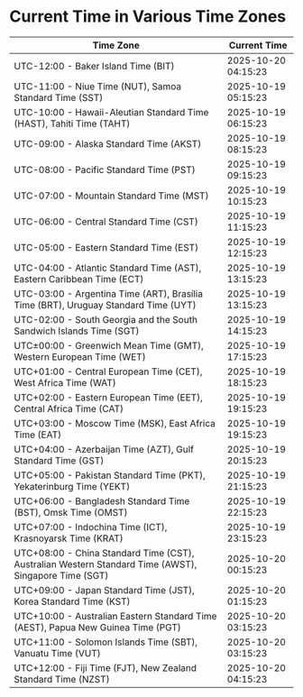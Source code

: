 # Current Time in Various Time Zones

| Time Zone | Current Time |
|-----------|--------------|
| UTC-12:00 - Baker Island Time (BIT) | 2025-10-20 04:15:23 |
| UTC-11:00 - Niue Time (NUT), Samoa Standard Time (SST) | 2025-10-19 05:15:23 |
| UTC-10:00 - Hawaii-Aleutian Standard Time (HAST), Tahiti Time (TAHT) | 2025-10-19 06:15:23 |
| UTC-09:00 - Alaska Standard Time (AKST) | 2025-10-19 08:15:23 |
| UTC-08:00 - Pacific Standard Time (PST) | 2025-10-19 09:15:23 |
| UTC-07:00 - Mountain Standard Time (MST) | 2025-10-19 10:15:23 |
| UTC-06:00 - Central Standard Time (CST) | 2025-10-19 11:15:23 |
| UTC-05:00 - Eastern Standard Time (EST) | 2025-10-19 12:15:23 |
| UTC-04:00 - Atlantic Standard Time (AST), Eastern Caribbean Time (ECT) | 2025-10-19 13:15:23 |
| UTC-03:00 - Argentina Time (ART), Brasília Time (BRT), Uruguay Standard Time (UYT) | 2025-10-19 13:15:23 |
| UTC-02:00 - South Georgia and the South Sandwich Islands Time (SGT) | 2025-10-19 14:15:23 |
| UTC±00:00 - Greenwich Mean Time (GMT), Western European Time (WET) | 2025-10-19 17:15:23 |
| UTC+01:00 - Central European Time (CET), West Africa Time (WAT) | 2025-10-19 18:15:23 |
| UTC+02:00 - Eastern European Time (EET), Central Africa Time (CAT) | 2025-10-19 19:15:23 |
| UTC+03:00 - Moscow Time (MSK), East Africa Time (EAT) | 2025-10-19 19:15:23 |
| UTC+04:00 - Azerbaijan Time (AZT), Gulf Standard Time (GST) | 2025-10-19 20:15:23 |
| UTC+05:00 - Pakistan Standard Time (PKT), Yekaterinburg Time (YEKT) | 2025-10-19 21:15:23 |
| UTC+06:00 - Bangladesh Standard Time (BST), Omsk Time (OMST) | 2025-10-19 22:15:23 |
| UTC+07:00 - Indochina Time (ICT), Krasnoyarsk Time (KRAT) | 2025-10-19 23:15:23 |
| UTC+08:00 - China Standard Time (CST), Australian Western Standard Time (AWST), Singapore Time (SGT) | 2025-10-20 00:15:23 |
| UTC+09:00 - Japan Standard Time (JST), Korea Standard Time (KST) | 2025-10-20 01:15:23 |
| UTC+10:00 - Australian Eastern Standard Time (AEST), Papua New Guinea Time (PGT) | 2025-10-20 03:15:23 |
| UTC+11:00 - Solomon Islands Time (SBT), Vanuatu Time (VUT) | 2025-10-20 03:15:23 |
| UTC+12:00 - Fiji Time (FJT), New Zealand Standard Time (NZST) | 2025-10-20 04:15:23 |
